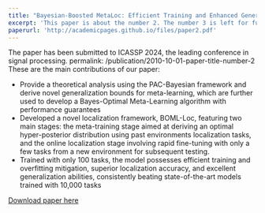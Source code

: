 ```yaml
---
title: "Bayesian-Boosted MetaLoc: Efficient Training and Enhanced Generalization for Indoor Localization"
excerpt: 'This paper is about the number 2. The number 3 is left for future work.'
paperurl: 'http://academicpages.github.io/files/paper2.pdf'
---
```

The paper has been submitted to ICASSP 2024, the leading conference in signal processing.
permalink: /publication/2010-10-01-paper-title-number-2
These are the main contributions of our paper:
* Provide a theoretical analysis using the PAC-Bayesian framework and derive novel generalization bounds for meta-learning, which are further used to develop a Bayes-Optimal Meta-Learning algorithm with performance guarantees
* Developed a novel localization framework, BOML-Loc, featuring two main stages: the meta-training stage aimed at deriving an optimal hyper-posterior distribution using past environments localization tasks, and the online localization stage involving rapid fine-tuning with only a few tasks from a new environment for subsequent testing.
* Trained with only 100 tasks, the model possesses efficient training and overfitting mitigation, superior localization accuracy, and excellent generalization abilities, consistently beating state-of-the-art models trained with 10,000 tasks

[Download paper here](http://academicpages.github.io/files/paper2.pdf)

